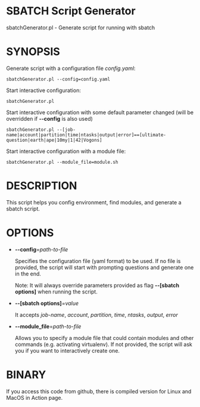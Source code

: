 # SBATCH Script Generator

sbatchGenerator.pl - Generate script for running with sbatch

# SYNOPSIS

Generate script with a configuration file _config.yaml_:

    sbatchGenerator.pl --config=config.yaml

Start interactive configuration:

    sbatchGenerator.pl 

Start interactive configuration with some default parameter changed (will be overridden if **--config** is also used)

    sbatchGenerator.pl --[job-name|account|partition|time|ntasks|output|error]==[ultimate-question|earth|ape|10my|1|42|Vogons]

Start interactive configuration with a module file:

    sbatchGenerator.pl --module_file=module.sh

# DESCRIPTION

This script helps you config environment, find modules, and generate a sbatch script.

# OPTIONS

- **--config**=_path-to-file_

    Specifies the configuration file (yaml format) to be used. If no file is provided, the script will start with prompting questions and generate one in the end.

    Note: It will always override  parameters provided as flag **--\[sbatch options\]** when running the script.

- **--\[sbatch options\]**=_value_

    It accepts _job-name_, _account_, _partition_, _time_, _ntasks_, _output_, _error_

- **--module\_file**=_path-to-file_

    Allows you to specify a module file that could contain modules and other commands (e.g. activating virtualenv). If not provided, the script will ask you if you want to interactively create one.

# BINARY

If you access this code from github, there is compiled version for Linux and MacOS in Action page.

